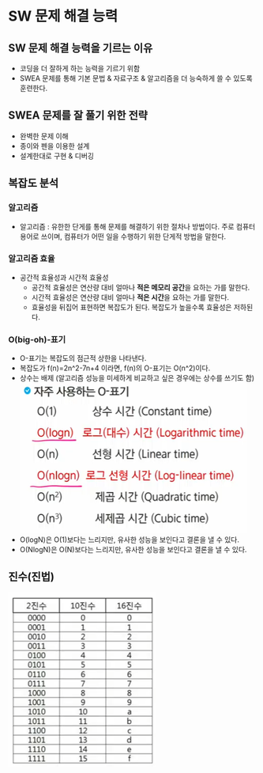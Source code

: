 # SW 문제 해결 능력
## SW 문제 해결 능력을 기르는 이유
- 코딩을 더 잘하게 하는 능력을 기르기 위함
- SWEA 문제를 통해 기본 문법 & 자료구조 & 알고리즘을 더 능숙하게 쓸 수 있도록 훈련한다.

## SWEA 문제를 잘 풀기 위한 전략
- 완벽한 문제 이해
- 종이와 펜을 이용한 설계
- 설계한대로 구현 & 디버깅

## 복잡도 분석
### 알고리즘
- 알고리즘 : 유한한 단게를 통해 문제를 해결하기 위한 절차나 방법이다. 주로 컴퓨터 용어로 쓰이며, 컴퓨터가 어떤 일을 수행하기 위한 단게적 방법을 말한다.

### 알고리즘 효율
- 공간적 효율성과 시간적 효율성
    - 공간적 효율성은 연산량 대비 얼마나 **적은 메모리 공간**을 요하는 가를 말한다.
    - 시간적 효율성은 연산량 대비 얼마나 **적은 시간**을 요하는 가를 말한다.
    - 효율성을 뒤집어 표현하면 복잡도가 된다. 복잡도가 높을수록 효율성은 저하된다.

### O(big-oh)-표기
- O-표기는 복잡도의 점근적 상한을 나타낸다.
- 복잡도가 f(n)=2n^2-7n+4 이라면, f(n)의 O-표기는 O(n^2)이다.
- 상수는 배제 (알고리즘 성능을 미세하게 비교하고 싶은 경우에는 상수를 쓰기도 함)
![이미지](/images/bigoh.png)
- O(logN)은 O(1)보다는 느리지만, 유사한 성능을 보인다고 결론을 낼 수 있다.
- O(NlogN)은 O(N)보다는 느리지만, 유사한 성능을 보인다고 결론을 낼 수 있다.

## 진수(진법)
![이미지](/images/binary__.png)